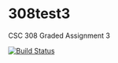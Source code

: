 # 308test3
CSC 308 Graded Assignment 3

[![Build Status](https://travis-ci.org/maxwellray/308test3.svg?branch=master)](https://travis-ci.org/maxwellray/308test3)
